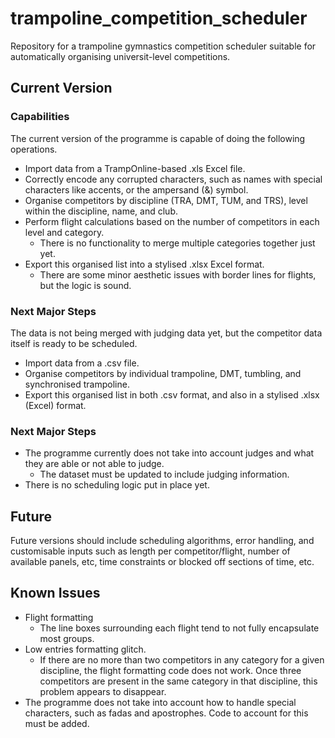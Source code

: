# trampoline_competition_scheduler
Repository for a trampoline gymnastics competition scheduler suitable for automatically organising universit-level competitions.

## Current Version
### Capabilities
The current version of the programme is capable of doing the following operations.
- Import data from a TrampOnline-based .xls Excel file.
- Correctly encode any corrupted characters, such as names with special characters like accents, or the ampersand (&) symbol.
- Organise competitors by discipline (TRA, DMT, TUM, and TRS), level within the discipline, name, and club.
- Perform flight calculations based on the number of competitors in each level and category.
  - There is no functionality to merge multiple categories together just yet.
- Export this organised list into a stylised .xlsx Excel format.
  - There are some minor aesthetic issues with border lines for flights, but the logic is sound.

### Next Major Steps
The data is not being merged with judging data yet, but the competitor data itself is ready to be scheduled.
- Import data from a .csv file.
- Organise competitors by individual trampoline, DMT, tumbling, and synchronised trampoline.
- Export this organised list in both .csv format, and also in a stylised .xlsx (Excel) format.

### Next Major Steps
- The programme currently does not take into account judges and what they are able or not able to judge.
  - The dataset must be updated to include judging information.
- There is no scheduling logic put in place yet.

## Future
Future versions should include scheduling algorithms, error handling, and customisable inputs such as length per competitor/flight, number of available panels, etc, time constraints or blocked off sections of time, etc.

## Known Issues
- Flight formatting
  - The line boxes surrounding each flight tend to not fully encapsulate most groups.
- Low entries formatting glitch.
  - If there are no more than two competitors in any category for a given discipline, the flight formatting code does not work. Once three competitors are present in the same category in that discipline, this problem appears to disappear.
- The programme does not take into account how to handle special characters, such as fadas and apostrophes. Code to account for this must be added.
